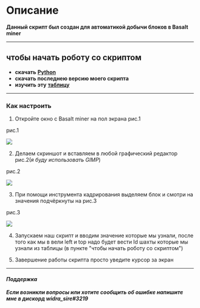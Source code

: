 # Описание
**Данный скрипт был создан для автоматикой добычи блоков в Basalt miner**

___________________________________________________________

## **чтобы начать роботу со скриптом**

- **скачать** [**Python**](https://www.python.org/downloads/)
- **скачать последнею версию моего скрипта**
- **изучить эту** [**таблицу**](https://github.com/Asphalt228i/automatic-mainer-Basalt-MIner/blob/main/table.md)

---
### **Как настроить**

1. Откройте окно с Basalt miner на пол экрана рис.1


рис.1

![ ](https://github.com/Asphalt228i/automatic-mainer-Basalt-MIner/assets/98819672/965f2ff3-2a9f-49f1-bc45-f7c540e74697)


2. Делаем скриншот и вставляем в любой графический редактор рис.2(*я буду использовать GIMP*)

рис.2

![ ](https://github.com/Asphalt228i/automatic-mainer-Basalt-MIner/assets/98819672/d2481b04-81b5-4608-bf37-1950f9e5faf6)


3. При помощи инструмента кадрирования выделяем блок и смотри на значения
подчёркнуты на рис.3

рис.3

![ ](https://github.com/Asphalt228i/automatic-mainer-Basalt-MIner/assets/98819672/f34dd206-878d-41d9-a866-481a849aea1a)


4. Запускаем наш скрипт и вводим значение которые мы узнали,
после того как мы в вели left и top надо будет вести Id шахты
которые мы узнали из таблицы (в пункте "чтобы начать роботу со скриптом")


5. Завершение работы скрипта просто уведите курсор за экран

----

#### _Поддержка_

_**Если возникли вопросы или хотите сообщить об ошибке напишите мне
в дискорд widra_sire#3219**_
